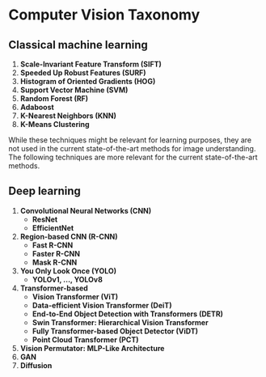 # Computer Vision Taxonomy

## Classical machine learning

1. **Scale-Invariant Feature Transform (SIFT)**
2. **Speeded Up Robust Features (SURF)**
3. **Histogram of Oriented Gradients (HOG)**
4. **Support Vector Machine (SVM)**
5. **Random Forest (RF)**
6. **Adaboost**
7. **K-Nearest Neighbors (KNN)**
8. **K-Means Clustering**

While these techniques might be relevant for learning purposes, they are not used in the current state-of-the-art methods for image understanding. The following techniques are more relevant for the current state-of-the-art methods.

## Deep learning

1. **Convolutional Neural Networks (CNN)**
    - **ResNet**
    - **EfficientNet**
2. **Region-based CNN (R-CNN)**
    - **Fast R-CNN**
    - **Faster R-CNN**
    - **Mask R-CNN**
3. **You Only Look Once (YOLO)**
    - **YOLOv1, ..., YOLOv8**
4. **Transformer-based**
    - **Vision Transformer (ViT)**
    - **Data-efficient Vision Transformer (DeiT)**
    - **End-to-End Object Detection with Transformers (DETR)**
    - **Swin Transformer: Hierarchical Vision Transformer**
    - **Fully Transformer-based Object Detector (ViDT)**
    - **Point Cloud Transformer (PCT)**
5. **Vision Permutator: MLP-Like Architecture**
6. **GAN**
7. **Diffusion**
